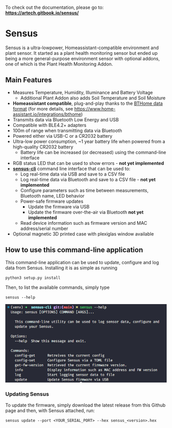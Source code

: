 To check out the documentation, please go to: **https://artech.gitbook.io/sensus/**

# Sensus
Sensus is a ultra-lowpower, Homeassistant-compatible environment and plant sensor. It started as a plant health monitoring sensor but ended up being a more general-purpose environment sensor with optional addons, one of which is the Plant Health Monitoring Addon.

## Main Features
- Measures Temperature, Humidity, Illuminance and Battery Voltage
    - Additional Plant Addon also adds Soil Temperature and Soil Moisture
- **Homeassistant compatible**, plug-and-play thanks to the [BTHome data format](https://bthome.io/format/) (for more details, see https://www.home-assistant.io/integrations/bthome)
- Transmits data via Bluetooth Low Energy and USB
- Compatible with BLE4.2+ adapters
- 100m of range when transmitting data via Bluetooth
- Powered either via USB-C or a CR2032 battery
- Ultra-low power consumption, ~1 year battery life when powered from a high-quality CR2032 battery
    - Battery life can be increased (or decreased) using the command-line interface
- RGB status LED that can be used to show errors - **not yet implemented**
- [**sensus-cli**](https://github.com/Ardelean-Calin/sensus-cli) command line interface that can be used to:
    - Log real-time data via USB and save to a CSV file 
    - Log real-time data via Bluetooth and save to a CSV file - **not yet implemented**
    - Configure parameters such as time between measurements, Bluetooth name, LED behavior
    - Power-safe firmware updates
        - Update the firmware via USB
        - Update the firmware over-the-air via Bluetooth **not yet implemented**
    - Read device information such as firmware version and MAC address/serial number
- Optional magnetic 3D printed case with plexiglas window available

## How to use this command-line application
This command-line application can be used to update, configure and log data from Sensus. Installing it is as simple as running

```
python3 setup.py install
```

Then, to list the available commands, simply type

```
sensus --help
```

![Sensus-Help](img/sensus-help.png)

### Updating Sensus
To update the firmware, simply download the latest release from this Github page and then, with Sensus attached, run:

```
sensus update --port <YOUR_SERIAL_PORT> --hex sensus_<version>.hex
```
